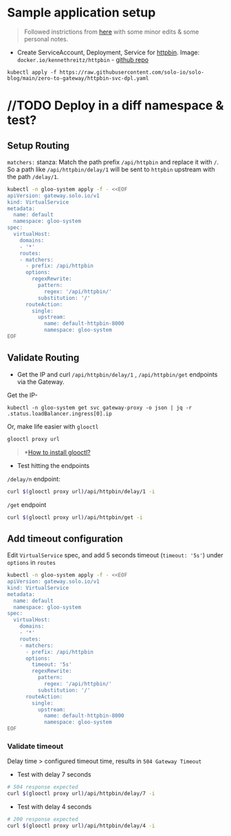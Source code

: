 # Sample application setup

> Followed instrictions from [here](https://www.solo.io/blog/from-zero-to-gloo-edge-in-15-minutes-gke/) with some minor edits & some personal notes.

- Create ServiceAccount, Deployment, Service for [httpbin](https://httpbin.org/).
Image: `docker.io/kennethreitz/httpbin` - [github repo](https://github.com/postmanlabs/httpbin)
```
kubectl apply -f https://raw.githubusercontent.com/solo-io/solo-blog/main/zero-to-gateway/httpbin-svc-dpl.yaml
```
# //TODO Deploy in a diff namespace & test?

## Setup Routing

`matchers:` stanza: Match the path prefix `/api/httpbin` and replace it with `/`. So a path like `/api/httpbin/delay/1` will be sent to `httpbin` upstream with the path `/delay/1`.

```bash
kubectl -n gloo-system apply -f - <<EOF
apiVersion: gateway.solo.io/v1
kind: VirtualService
metadata:
  name: default
  namespace: gloo-system
spec:
  virtualHost:
    domains:
    - '*'
    routes:
    - matchers:
      - prefix: /api/httpbin
      options:
        regexRewrite: 
          pattern:
            regex: '/api/httpbin/'
          substitution: '/'
      routeAction:
        single:
          upstream:
            name: default-httpbin-8000
            namespace: gloo-system
EOF
```

## Validate Routing

- Get the IP and curl `/api/httpbin/delay/1` , `/api/httpbin/get` endpoints via the Gateway.

Get the IP-
```
kubectl -n gloo-system get svc gateway-proxy -o json | jq -r .status.loadBalancer.ingress[0].ip
```
Or, make life easier with `glooctl`
```bash
glooctl proxy url
```
> *[How to install glooctl?](https://github.com/find-arka/k8s-misc/tree/v0.0.1/API-Gateway#glooctl)

- Test hitting the endpoints

`/delay/n` endpoint:
```bash
curl $(glooctl proxy url)/api/httpbin/delay/1 -i
```

`/get` endpoint
```bash
curl $(glooctl proxy url)/api/httpbin/get -i
```

## Add timeout configuration

Edit `VirtualService` spec, and add 5 seconds timeout (`timeout: '5s'`) under `options` in `routes`
```bash
kubectl -n gloo-system apply -f - <<EOF
apiVersion: gateway.solo.io/v1
kind: VirtualService
metadata:
  name: default
  namespace: gloo-system
spec:
  virtualHost:
    domains:
    - '*'
    routes:
    - matchers:
      - prefix: /api/httpbin
      options:
        timeout: '5s'
        regexRewrite: 
          pattern:
            regex: '/api/httpbin/'
          substitution: '/'
      routeAction:
        single:
          upstream:
            name: default-httpbin-8000
            namespace: gloo-system
EOF
```
### Validate timeout

Delay time > configured timeout time, results in `504 Gateway Timeout`

- Test with delay 7 seconds
```bash
# 504 response expected
curl $(glooctl proxy url)/api/httpbin/delay/7 -i
```

- Test with delay 4 seconds
```bash
# 200 response expected
curl $(glooctl proxy url)/api/httpbin/delay/4 -i
```
